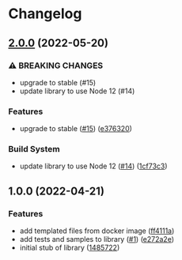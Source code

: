 # Changelog

## [2.0.0](https://github.com/googleapis/nodejs-cloud-optimization/compare/v1.0.0...v2.0.0) (2022-05-20)


### ⚠ BREAKING CHANGES

* upgrade to stable (#15)
* update library to use Node 12 (#14)

### Features

* upgrade to stable ([#15](https://github.com/googleapis/nodejs-cloud-optimization/issues/15)) ([e376320](https://github.com/googleapis/nodejs-cloud-optimization/commit/e376320d27e03c169143aa248bb77979a78cd21f))


### Build System

* update library to use Node 12 ([#14](https://github.com/googleapis/nodejs-cloud-optimization/issues/14)) ([1cf73c3](https://github.com/googleapis/nodejs-cloud-optimization/commit/1cf73c3bf6b5ad78cf2851686d4ee84315d8f107))

## 1.0.0 (2022-04-21)


### Features

* add templated files from docker image ([ff4111a](https://github.com/googleapis/nodejs-cloud-optimization/commit/ff4111a94f59bbafdbe09b29f143ca4d816e3e43))
* add tests and samples to library ([#1](https://github.com/googleapis/nodejs-cloud-optimization/issues/1)) ([e272a2e](https://github.com/googleapis/nodejs-cloud-optimization/commit/e272a2e3a8e2bf5eaa71659ddebbebb4e63a307d))
* initial stub of library ([1485722](https://github.com/googleapis/nodejs-cloud-optimization/commit/1485722e27ad53169373b710f3ecb4540f169dd2))
